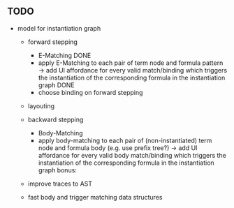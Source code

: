## TODO

* model for instantiation graph 
    - forward stepping
        - E-Matching DONE
        - apply E-Matching to each pair of term node and formula pattern 
            -> add UI affordance for every valid match/binding which triggers 
                the instantiation of the corresponding formula in the instantiation graph DONE
        - choose binding on forward stepping

    - layouting
    
    - backward stepping
        - Body-Matching
        - apply body-matching to each pair of (non-instantiated) term node and formula body (e.g. use prefix tree?)
            -> add UI affordance for every valid body match/binding which triggers
                the instantiation of the corresponding formula in the instantiation graph
    bonus:
    - improve traces to AST
    - fast body and trigger matching data structures